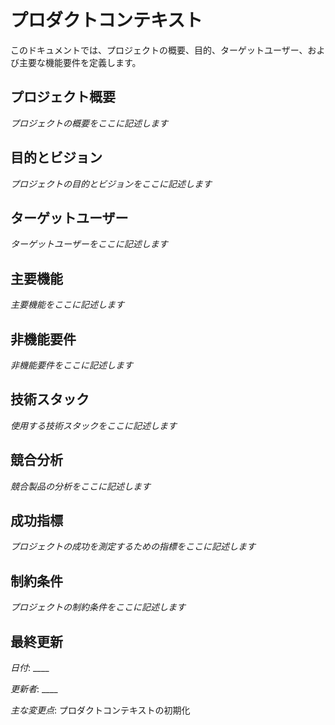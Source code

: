 # プロダクトコンテキスト

このドキュメントでは、プロジェクトの概要、目的、ターゲットユーザー、および主要な機能要件を定義します。

## プロジェクト概要

_プロジェクトの概要をここに記述します_

## 目的とビジョン

_プロジェクトの目的とビジョンをここに記述します_

## ターゲットユーザー

_ターゲットユーザーをここに記述します_

## 主要機能

_主要機能をここに記述します_

## 非機能要件

_非機能要件をここに記述します_

## 技術スタック

_使用する技術スタックをここに記述します_

## 競合分析

_競合製品の分析をここに記述します_

## 成功指標

_プロジェクトの成功を測定するための指標をここに記述します_

## 制約条件

_プロジェクトの制約条件をここに記述します_

## 最終更新

_日付_: \_\_\_\_

_更新者_: \_\_\_\_

_主な変更点_: プロダクトコンテキストの初期化
